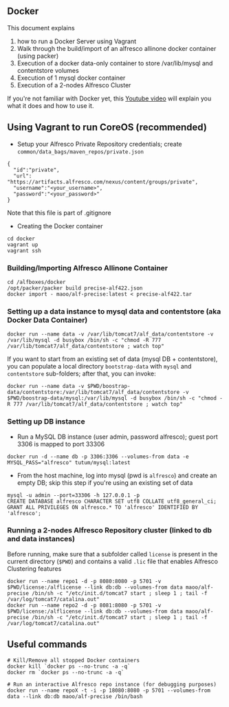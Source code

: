 Docker
---
This document explains

1. how to run a Docker Server using Vagrant
2. Walk through the build/import of an alfresco allinone docker container (using packer)
3. Execution of a docker data-only container to store /var/lib/mysql and contentstore volumes
4. Execution of 1 mysql docker container
5. Execution of a 2-nodes Alfresco Cluster

If you're not familiar with Docker yet, this [Youtube video](https://www.youtube.com/watch?v=VeiUjkiqo9E) will explain you what it does and how to use it.

## Using Vagrant to run CoreOS (recommended)

* Setup your Alfresco Private Repository credentials; create ```common/data_bags/maven_repos/private.json```
```
{
  "id":"private",
  "url": "https://artifacts.alfresco.com/nexus/content/groups/private",
  "username":"<your_username>",
  "password":"<your_password>"
}
```
Note that this file is part of .gitignore

* Creating the Docker container
```
cd docker
vagrant up
vagrant ssh
```

### Building/Importing Alfresco Allinone Container

```
cd /alfboxes/docker
/opt/packer/packer build precise-alf422.json
docker import - maoo/alf-precise:latest < precise-alf422.tar
```

### Setting up a data instance to mysql data and contentstore (aka Docker Data Container)
```
docker run --name data -v /var/lib/tomcat7/alf_data/contentstore -v /var/lib/mysql -d busybox /bin/sh -c "chmod -R 777 /var/lib/tomcat7/alf_data/contentstore ; watch top"
```
If you want to start from an existing set of data (mysql DB + contentstore), you can populate a local directory ```bootstrap-data``` with ```mysql``` and ```contentstore``` sub-folders; after that, you can invoke:
```
docker run --name data -v $PWD/boostrap-data/contentstore:/var/lib/tomcat7/alf_data/contentstore -v $PWD/boostrap-data/mysql:/var/lib/mysql -d busybox /bin/sh -c "chmod -R 777 /var/lib/tomcat7/alf_data/contentstore ; watch top"
```

### Setting up DB instance

* Run a MySQL DB instance (user admin, password alfresco); guest port 3306 is mapped to port 33306
```
docker run -d --name db -p 3306:3306 --volumes-from data -e MYSQL_PASS="alfresco" tutum/mysql:latest
```

* From the host machine, log into mysql (pwd is ```alfresco```) and create an empty DB; skip this step if you're using an existing set of data
```
mysql -u admin --port=33306 -h 127.0.0.1 -p
CREATE DATABASE alfresco CHARACTER SET utf8 COLLATE utf8_general_ci;
GRANT ALL PRIVILEGES ON alfresco.* TO 'alfresco' IDENTIFIED BY 'alfresco';
```

### Running a 2-nodes Alfresco Repository cluster (linked to db and data instances)

Before running, make sure that a subfolder called ```license``` is present in the current directory (```$PWD```) and contains a valid ```.lic``` file that enables Alfresco Clustering features
```
docker run --name repo1 -d -p 8080:8080 -p 5701 -v $PWD/license:/alflicense --link db:db --volumes-from data maoo/alf-precise /bin/sh -c "/etc/init.d/tomcat7 start ; sleep 1 ; tail -f /var/log/tomcat7/catalina.out"
docker run --name repo2 -d -p 8081:8080 -p 5701 -v $PWD/license:/alflicense --link db:db --volumes-from data maoo/alf-precise /bin/sh -c "/etc/init.d/tomcat7 start ; sleep 1 ; tail -f /var/log/tomcat7/catalina.out"
```

## Useful commands

```
# Kill/Remove all stopped Docker containers
docker kill `docker ps --no-trunc -a -q`
docker rm `docker ps --no-trunc -a -q`

# Run an interactive Alfresco repo instance (for debugging purposes)
docker run --name repoX -t -i -p 18080:8080 -p 5701 --volumes-from data --link db:db maoo/alf-precise /bin/bash
```
